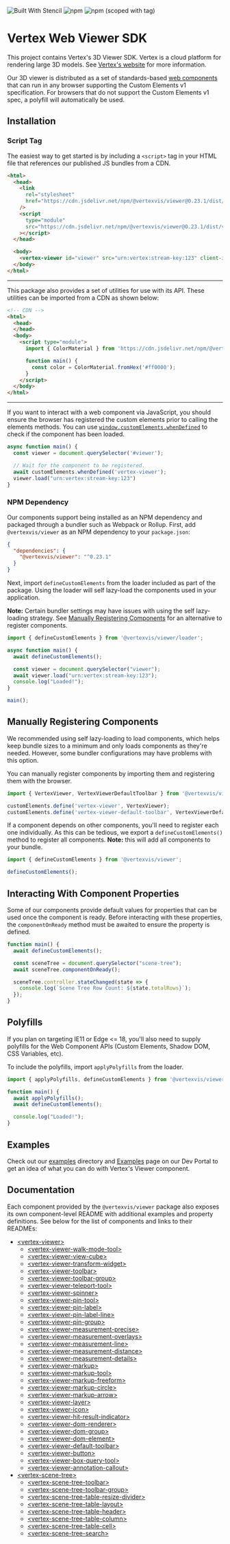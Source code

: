<!-- DO NOT EDIT THE README.md DIRECTLY. THIS FILE IS AUTO-GENERATED. -->
<!-- INSTEAD EDIT README.template.md -->

![Built With Stencil](https://img.shields.io/badge/-Built%20With%20Stencil-16161d.svg?logo=data%3Aimage%2Fsvg%2Bxml%3Bbase64%2CPD94bWwgdmVyc2lvbj0iMS4wIiBlbmNvZGluZz0idXRmLTgiPz4KPCEtLSBHZW5lcmF0b3I6IEFkb2JlIElsbHVzdHJhdG9yIDE5LjIuMSwgU1ZHIEV4cG9ydCBQbHVnLUluIC4gU1ZHIFZlcnNpb246IDYuMDAgQnVpbGQgMCkgIC0tPgo8c3ZnIHZlcnNpb249IjEuMSIgaWQ9IkxheWVyXzEiIHhtbG5zPSJodHRwOi8vd3d3LnczLm9yZy8yMDAwL3N2ZyIgeG1sbnM6eGxpbms9Imh0dHA6Ly93d3cudzMub3JnLzE5OTkveGxpbmsiIHg9IjBweCIgeT0iMHB4IgoJIHZpZXdCb3g9IjAgMCA1MTIgNTEyIiBzdHlsZT0iZW5hYmxlLWJhY2tncm91bmQ6bmV3IDAgMCA1MTIgNTEyOyIgeG1sOnNwYWNlPSJwcmVzZXJ2ZSI%2BCjxzdHlsZSB0eXBlPSJ0ZXh0L2NzcyI%2BCgkuc3Qwe2ZpbGw6I0ZGRkZGRjt9Cjwvc3R5bGU%2BCjxwYXRoIGNsYXNzPSJzdDAiIGQ9Ik00MjQuNywzNzMuOWMwLDM3LjYtNTUuMSw2OC42LTkyLjcsNjguNkgxODAuNGMtMzcuOSwwLTkyLjctMzAuNy05Mi43LTY4LjZ2LTMuNmgzMzYuOVYzNzMuOXoiLz4KPHBhdGggY2xhc3M9InN0MCIgZD0iTTQyNC43LDI5Mi4xSDE4MC40Yy0zNy42LDAtOTIuNy0zMS05Mi43LTY4LjZ2LTMuNkgzMzJjMzcuNiwwLDkyLjcsMzEsOTIuNyw2OC42VjI5Mi4xeiIvPgo8cGF0aCBjbGFzcz0ic3QwIiBkPSJNNDI0LjcsMTQxLjdIODcuN3YtMy42YzAtMzcuNiw1NC44LTY4LjYsOTIuNy02OC42SDMzMmMzNy45LDAsOTIuNywzMC43LDkyLjcsNjguNlYxNDEuN3oiLz4KPC9zdmc%2BCg%3D%3D&colorA=16161d&style=flat-square)
![npm](https://img.shields.io/npm/v/@vertexvis/viewer)
![npm (scoped with tag)](https://img.shields.io/npm/v/@vertexvis/viewer/canary)

# Vertex Web Viewer SDK

This project contains Vertex's 3D Viewer SDK. Vertex is a cloud platform for
rendering large 3D models. See [Vertex's website][vertex] for more information.

Our 3D viewer is distributed as a set of standards-based [web components] that
can run in any browser supporting the Custom Elements v1 specification. For
browsers that do not support the Custom Elements v1 spec, a polyfill will
automatically be used.

## Installation

### Script Tag

The easiest way to get started is by including a `<script>` tag in your HTML
file that references our published JS bundles from a CDN.

```html
<html>
  <head>
    <link
      rel="stylesheet"
      href="https://cdn.jsdelivr.net/npm/@vertexvis/viewer@0.23.1/dist/viewer/viewer.css"
    />
    <script
      type="module"
      src="https://cdn.jsdelivr.net/npm/@vertexvis/viewer@0.23.1/dist/viewer/viewer.esm.js"
    ></script>
  </head>

  <body>
    <vertex-viewer id="viewer" src="urn:vertex:stream-key:123" client-id="123"></vertex-viewer>
  </body>
</html>
```

---

This package also provides a set of utilities for use with its API.
These utilities can be imported from a CDN as shown below:

```html
<!-- CDN -->
<html>
  <head>
  </head>
  <body>
    <script type="module">
      import { ColorMaterial } from 'https://cdn.jsdelivr.net/npm/@vertexvis/viewer@0.23.1/dist/esm/index.mjs';

      function main() {
        const color = ColorMaterial.fromHex('#ff0000');
      }
    </script>
  </body>
</html>
```

---

If you want to interact with a web component via JavaScript, you should ensure
the browser has registered the custom elements prior to calling the elements
methods. You can use
[`window.customElements.whenDefined`](https://developer.mozilla.org/en-US/docs/Web/API/CustomElementRegistry/whenDefined)
to check if the component has been loaded.

```js
async function main() {
  const viewer = document.querySelector('#viewer');

  // Wait for the component to be registered.
  await customElements.whenDefined('vertex-viewer');
  viewer.load("urn:vertex:stream-key:123")
}
```

### NPM Dependency

Our components support being installed as an NPM dependency and packaged through
a bundler such as Webpack or Rollup. First, add `@vertexvis/viewer` as an NPM
dependency to your `package.json`:

```json
{
  "dependencies": {
    "@vertexvis/viewer": "^0.23.1"
  }
}
```

Next, import `defineCustomElements` from the loader included as part of the
package. Using the loader will self lazy-load the components used in your
application.

**Note:** Certain bundler settings may have issues with using the self
lazy-loading strategy. See [Manually Registering
Components](#manually-registering-components) for an alternative to register
components.

```js
import { defineCustomElements } from '@vertexvis/viewer/loader';

async function main() {
  await defineCustomElements();

  const viewer = document.querySelector("viewer");
  await viewer.load("urn:vertex:stream-key:123");
  console.log("Loaded!");
}

main();
```

## Manually Registering Components

We recommended using self lazy-loading to load components, which helps keep
bundle sizes to a minimum and only loads components as they're needed. However,
some bundler configurations may have problems with this option.

You can manually register components by importing them and registering them
with the browser.

```js
import { VertexViewer, VertexViewerDefaultToolbar } from '@vertexvis/viewer';

customElements.define('vertex-viewer', VertexViewer);
customElements.define('vertex-viewer-default-toolbar', VertexViewerDefaultToolbar);
```

If a component depends on other components, you'll need to register each one
individually. As this can be tedious, we export a `defineCustomElements()`
method to register all components. **Note:** this will add all components to
your bundle.

```js
import { defineCustomElements } from '@vertexvis/viewer';

defineCustomElements();
```

## Interacting With Component Properties

Some of our components provide default values for properties that can be used
once the component is ready. Before interacting with these properties, the
`componentOnReady` method must be awaited to ensure the property is defined.

```js
function main() {
  await defineCustomElements();

  const sceneTree = document.querySelector("scene-tree");
  await sceneTree.componentOnReady();

  sceneTree.controller.stateChanged(state => {
    console.log(`Scene Tree Row Count: ${state.totalRows}`);
  });
}
```

## Polyfills

If you plan on targeting IE11 or Edge <= 18, you'll also need to supply
polyfills for the Web Component APIs (Custom Elements, Shadow DOM, CSS
Variables, etc).

To include the polyfills, import `applyPolyfills` from the loader.

```js
import { applyPolyfills, defineCustomElements } from '@vertexvis/viewer/loader';

function main() {
  await applyPolyfills();
  await defineCustomElements();

  console.log("Loaded!");
}
```

## Examples

Check out our [examples](../../examples) directory and
[Examples](https://developer.vertexvis.com/examples) page on our Dev Portal to
get an idea of what you can do with Vertex's Viewer component.

## Documentation

Each component provided by the `@vertexvis/viewer` package also exposes
its own component-level README with additional examples and property definitions.
See below for the list of components and links to their READMEs:

- [\<vertex-viewer>](./src/components/viewer)
  - [\<vertex-viewer-walk-mode-tool>](./src/components/viewer-walk-mode-tool)
  - [\<vertex-viewer-view-cube>](./src/components/viewer-view-cube)
  - [\<vertex-viewer-transform-widget>](./src/components/viewer-transform-widget)
  - [\<vertex-viewer-toolbar>](./src/components/viewer-toolbar)
  - [\<vertex-viewer-toolbar-group>](./src/components/viewer-toolbar-group)
  - [\<vertex-viewer-teleport-tool>](./src/components/viewer-teleport-tool)
  - [\<vertex-viewer-spinner>](./src/components/viewer-spinner)
  - [\<vertex-viewer-pin-tool>](./src/components/viewer-pin-tool)
  - [\<vertex-viewer-pin-label>](./src/components/viewer-pin-label)
  - [\<vertex-viewer-pin-label-line>](./src/components/viewer-pin-label-line)
  - [\<vertex-viewer-pin-group>](./src/components/viewer-pin-group)
  - [\<vertex-viewer-measurement-precise>](./src/components/viewer-measurement-precise)
  - [\<vertex-viewer-measurement-overlays>](./src/components/viewer-measurement-overlays)
  - [\<vertex-viewer-measurement-line>](./src/components/viewer-measurement-line)
  - [\<vertex-viewer-measurement-distance>](./src/components/viewer-measurement-distance)
  - [\<vertex-viewer-measurement-details>](./src/components/viewer-measurement-details)
  - [\<vertex-viewer-markup>](./src/components/viewer-markup)
  - [\<vertex-viewer-markup-tool>](./src/components/viewer-markup-tool)
  - [\<vertex-viewer-markup-freeform>](./src/components/viewer-markup-freeform)
  - [\<vertex-viewer-markup-circle>](./src/components/viewer-markup-circle)
  - [\<vertex-viewer-markup-arrow>](./src/components/viewer-markup-arrow)
  - [\<vertex-viewer-layer>](./src/components/viewer-layer)
  - [\<vertex-viewer-icon>](./src/components/viewer-icon)
  - [\<vertex-viewer-hit-result-indicator>](./src/components/viewer-hit-result-indicator)
  - [\<vertex-viewer-dom-renderer>](./src/components/viewer-dom-renderer)
  - [\<vertex-viewer-dom-group>](./src/components/viewer-dom-group)
  - [\<vertex-viewer-dom-element>](./src/components/viewer-dom-element)
  - [\<vertex-viewer-default-toolbar>](./src/components/viewer-default-toolbar)
  - [\<vertex-viewer-button>](./src/components/viewer-button)
  - [\<vertex-viewer-box-query-tool>](./src/components/viewer-box-query-tool)
  - [\<vertex-viewer-annotation-callout>](./src/components/viewer-annotation-callout)
- [\<vertex-scene-tree>](./src/components/scene-tree)
  - [\<vertex-scene-tree-toolbar>](./src/components/scene-tree-toolbar)
  - [\<vertex-scene-tree-toolbar-group>](./src/components/scene-tree-toolbar-group)
  - [\<vertex-scene-tree-table-resize-divider>](./src/components/scene-tree-table-resize-divider)
  - [\<vertex-scene-tree-table-layout>](./src/components/scene-tree-table-layout)
  - [\<vertex-scene-tree-table-header>](./src/components/scene-tree-table-header)
  - [\<vertex-scene-tree-table-column>](./src/components/scene-tree-table-column)
  - [\<vertex-scene-tree-table-cell>](./src/components/scene-tree-table-cell)
  - [\<vertex-scene-tree-search>](./src/components/scene-tree-search)

[vertex]: https://www.vertexvis.com
[web components]: https://developer.mozilla.org/en-US/docs/Web/Web_Components
